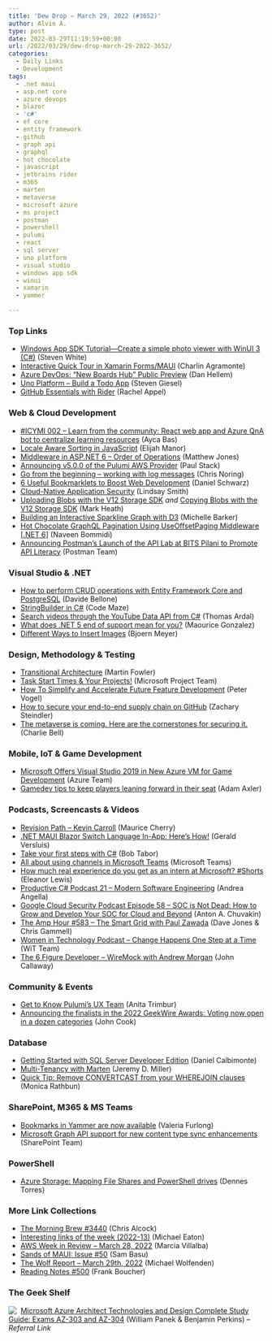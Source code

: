```yaml
---
title: 'Dew Drop – March 29, 2022 (#3652)'
author: Alvin A.
type: post
date: 2022-03-29T11:19:59+00:00
url: /2022/03/29/dew-drop-march-29-2022-3652/
categories:
  - Daily Links
  - Development
tags:
  - .net maui
  - asp.net core
  - azure devops
  - blazor
  - 'c#'
  - ef core
  - entity framework
  - github
  - graph api
  - graphql
  - hot chocolate
  - javascript
  - jetbrains rider
  - m365
  - marten
  - metaverse
  - microsoft azure
  - ms project
  - postman
  - powershell
  - pulumi
  - react
  - sql server
  - uno platform
  - visual studio
  - windows app sdk
  - winui
  - xamarin
  - yammer

---
```

### <a name="top"></a>Top Links

  * <a href="https://docs.microsoft.com/en-us/windows/apps/get-started/simple-photo-viewer-winiu3?WT.mc_id=DOP-MVP-4025064" target="_blank" rel="noopener">Windows App SDK Tutorial—Create a simple photo viewer with WinUI 3 (C#)</a> (Steven White)
  * <a href="https://xamgirl.com/interactive-quick-tour-in-xamarin-forms-maui/" target="_blank" rel="noopener">Interactive Quick Tour in Xamarin Forms/MAUI</a> (Charlin Agramonte)
  * <a href="https://devblogs.microsoft.com/devops/new-boards-hub-public-preview/?WT.mc_id=DOP-MVP-4025064" target="_blank" rel="noopener">Azure DevOps: “New Boards Hub” Public Preview</a> (Dan Hellem)
  * <a href="https://steven-giesel.com/blogPost/2d96d970-ef11-48f4-a102-9339fc362a75" target="_blank" rel="noopener">Uno Platform &#8211; Build a Todo App</a> (Steven Giesel)
  * <a href="https://blog.jetbrains.com/dotnet/2022/03/28/github-essentials-with-rider/" target="_blank" rel="noopener">GitHub Essentials with Rider</a> (Rachel Appel)



### <a name="web"></a>Web & Cloud Development

  * <a href="https://dev.to/azure/icymi-002-learn-from-the-community-react-web-app-and-azure-qna-bot-to-centralize-learning-resources-2f7h" target="_blank" rel="noopener">#ICYMI 002 &#8211; Learn from the community: React web app and Azure QnA bot to centralize learning resources</a> (Ayca Bas)
  * <a href="https://elijahmanor.com/byte/js-locale-sort" target="_blank" rel="noopener">Locale Aware Sorting in JavaScript</a> (Elijah Manor)
  * <a href="https://exceptionnotfound.net/middleware-in-dotnet-6-order-of-operations/" target="_blank" rel="noopener">Middleware in ASP.NET 6 &#8211; Order of Operations</a> (Matthew Jones)
  * <a href="https://www.pulumi.com/blog/announcing-v5.0.0-of-the-pulumi-aws-provider/" target="_blank" rel="noopener">Announcing v5.0.0 of the Pulumi AWS Provider</a> (Paul Stack)
  * <a href="https://dev.to/azure/go-from-the-beginning-working-with-log-messages-10f6" target="_blank" rel="noopener">Go from the beginning &#8211; working with log messages</a> (Chris Noring)
  * <a href="https://css-tricks.com/web-development-bookmarklets/" target="_blank" rel="noopener">6 Useful Bookmarklets to Boost Web Development</a> (Daniel Schwarz)
  * <a href="https://dzone.com/refcardz/cloud-native-application-security-1" target="_blank" rel="noopener">Cloud-Native Application Security</a> (Lindsay Smith)
  * <a href="https://markheath.net/post/upload-blobs-with-v12-sdk" target="_blank" rel="noopener">Uploading Blobs with the V12 Storage SDK</a> _and_ <a href="https://markheath.net/post/copying-blobs-with-v12-sdk" target="_blank" rel="noopener">Copying Blobs with the V12 Storage SDK</a> (Mark Heath)
  * <a href="https://tympanus.net/codrops/2022/03/29/building-an-interactive-sparkline-graph-with-d3/" target="_blank" rel="noopener">Building an Interactive Sparkline Graph with D3</a> (Michelle Barker)
  * <a href="https://www.learmoreseekmore.com/2022/03/dotnet6-hotchocolate-graphql-pagination-using-useoffsetpaging-middleware.html" target="_blank" rel="noopener">Hot Chocolate GraphQL Pagination Using UseOffsetPaging Middleware [.NET 6]</a> (Naveen Bommidi)
  * <a href="https://blog.postman.com/announcing-postman-launch-of-api-lab-bits-pilani/" target="_blank" rel="noopener">Announcing Postman’s Launch of the API Lab at BITS Pilani to Promote API Literacy</a> (Postman Team)



### <a name="dotnet"></a>Visual Studio & .NET

  * <a href="https://www.code4it.dev/blog/postgres-crud-entityframework" target="_blank" rel="noopener">How to perform CRUD operations with Entity Framework Core and PostgreSQL</a> (Davide Bellone)
  * <a href="https://code-maze.com/stringbuilder-csharp/" target="_blank" rel="noopener">StringBuilder in C#</a> (Code Maze)
  * <a href="https://blog.elmah.io/search-videos-through-the-youtube-data-api-from-c/" target="_blank" rel="noopener">Search videos through the YouTube Data API from C#</a> (Thomas Ardal)
  * <a href="https://www.onmsft.com/dev/what-does-net-5-end-of-support-mean-for-you" target="_blank" rel="noopener">What does .NET 5 end of support mean for you?</a> (Maourice Gonzalez)
  * <a href="https://www.textcontrol.com/blog/2022/03/28/different-ways-to-insert-images/" target="_blank" rel="noopener">Different Ways to Insert Images</a> (Bjoern Meyer)



### <a name="design"></a>Design, Methodology & Testing

  * <a href="https://martinfowler.com/articles/patterns-legacy-displacement/transitional-architecture.html" target="_blank" rel="noopener">Transitional Architecture</a> (Martin Fowler)
  * <a href="https://techcommunity.microsoft.com/t5/project-blog/task-start-times-amp-your-projects/ba-p/3269665?WT.mc_id=DOP-MVP-4025064" target="_blank" rel="noopener">Task Start Times & Your Projects!</a> (Microsoft Project Team)
  * <a href="https://www.telerik.com/blogs/how-to-simplify-accelerate-future-feature-development" target="_blank" rel="noopener">How To Simplify and Accelerate Future Feature Development</a> (Peter Vogel)
  * <a href="https://github.blog/2022-03-28-how-to-secure-your-end-to-end-supply-chain-on-github/" target="_blank" rel="noopener">How to secure your end-to-end supply chain on GitHub</a> (Zachary Steindler)
  * <a href="https://blogs.microsoft.com/blog/2022/03/28/the-metaverse-is-coming-here-are-the-cornerstones-for-securing-it/" target="_blank" rel="noopener">The metaverse is coming. Here are the cornerstones for securing it.</a> (Charlie Bell)



### <a name="mobile"></a>Mobile, IoT & Game Development

  * <a href="https://visualstudiomagazine.com/articles/2022/03/28/game-vm.aspx" target="_blank" rel="noopener">Microsoft Offers Visual Studio 2019 in New Azure VM for Game Development</a> (Azure Team)
  * <a href="https://blog.unity.com/games/gamedev-tips-to-keep-players-leaning-forward-in-their-seat" target="_blank" rel="noopener">Gamedev tips to keep players leaning forward in their seat</a> (Adam Axler)



### <a name="podcasts"></a>Podcasts, Screencasts & Videos

  * <a href="https://revisionpath.com/kevin-carroll" target="_blank" rel="noopener">Revision Path &#8211; Kevin Carroll</a> (Maurice Cherry)
  * <a href="https://www.youtube.com/watch?v=_ZFXk3vbxwQ" target="_blank" rel="noopener">.NET MAUI Blazor Switch Language In-App: Here&#8217;s How!</a> (Gerald Versluis)
  * <a href="http://www.youtube.com/watch?v=g-6vhI5Ga8c" target="_blank" rel="noopener">Take your first steps with C#</a> (Bob Tabor)
  * <a href="http://www.youtube.com/watch?v=m3i18aunzQU" target="_blank" rel="noopener">All about using channels in Microsoft Teams</a> (Microsoft Teams)
  * <a href="http://www.youtube.com/watch?v=ssV5vqhug2c" target="_blank" rel="noopener">How much real experience do you get as an intern at Microsoft? #Shorts</a> (Eleanor Lewis)
  * <a href="https://anchor.fm/productivecsharp/episodes/21--Modern-Software-Engineering-e1gd3sn" target="_blank" rel="noopener">Productive C# Podcast 21 &#8211; Modern Software Engineering</a> (Andrea Angella)
  * <a href="https://cloudsecuritypodcast.libsyn.com/ep58-soc-is-not-dead-how-to-grow-and-develop-your-soc-for-cloud-and-beyond" target="_blank" rel="noopener">Google Cloud Security Podcast Episode 58 &#8211; SOC is Not Dead: How to Grow and Develop Your SOC for Cloud and Beyond</a> (Anton A. Chuvakin)
  * <a href="https://theamphour.com/583-the-smart-grid-with-paul-zawada/?utm_source=rss&utm_medium=rss&utm_campaign=583-the-smart-grid-with-paul-zawada" target="_blank" rel="noopener">The Amp Hour #583 – The Smart Grid with Paul Zawada</a> (Dave Jones & Chris Gammell)
  * <a href="https://anchor.fm/witdc/episodes/Change-Happens-One-Step-at-a-Time-e1gcpv1" target="_blank" rel="noopener">Women in Technology Podcast &#8211; Change Happens One Step at a Time</a> (WiT Team)
  * <a href="https://6figuredev.com/podcast/wiremock-with-andrew-morgan/" target="_blank" rel="noopener">The 6 Figure Developer &#8211; WireMock with Andrew Morgan</a> (John Callaway)



### <a name="events"></a>Community & Events

  * <a href="https://www.pulumi.com/blog/get-to-know-pulumis-ux-team/" target="_blank" rel="noopener">Get to Know Pulumi&#8217;s UX Team</a> (Anita Trimbur)
  * <a href="https://www.geekwire.com/2022/announcing-the-finalists-in-the-2022-geekwire-awards-voting-now-open-in-a-dozen-categories/" target="_blank" rel="noopener">Announcing the finalists in the 2022 GeekWire Awards: Voting now open in a dozen categories</a> (John Cook)



### <a name="sql"></a>Database

  * <a href="https://www.mssqltips.com/sqlservertip/7201/sql-server-developer-edition-download-install-get-started/" target="_blank" rel="noopener">Getting Started with SQL Server Developer Edition</a> (Daniel Calbimonte)
  * <a href="https://jeremydmiller.com/2022/03/28/multi-tenancy-with-marten-2/" target="_blank" rel="noopener">Multi-Tenancy with Marten</a> (Jeremy D. Miller)
  * <a href="https://www.sqlservercentral.com/blogs/quick-tip-remove-convertcast-from-your-wherejoin-clauses" target="_blank" rel="noopener">Quick Tip: Remove CONVERTCAST from your WHEREJOIN clauses</a> (Monica Rathbun)



### <a name="sp"></a>SharePoint, M365 & MS Teams

  * <a href="https://techcommunity.microsoft.com/t5/yammer-blog/bookmarks-in-yammer-are-now-available/ba-p/3265178?WT.mc_id=DOP-MVP-4025064" target="_blank" rel="noopener">Bookmarks in Yammer are now available</a> (Valeria Furlong)
  * <a href="https://devblogs.microsoft.com/microsoft365dev/microsoft-graph-api-support-for-new-content-type-sync-enhancements/?WT.mc_id=DOP-MVP-4025064" target="_blank" rel="noopener">Microsoft Graph API support for new content type sync enhancements</a> (SharePoint Team)



### <a name="ps"></a>PowerShell

  * <a href="https://www.red-gate.com/simple-talk/blogs/azure-storage-mapping-file-shares-and-powershell-drives/" target="_blank" rel="noopener">Azure Storage: Mapping File Shares and PowerShell drives</a> (Dennes Torres)



### <a name="links"></a>More Link Collections

  * <a href="https://blog.cwa.me.uk/2022/03/29/the-morning-brew-3440/" target="_blank" rel="noopener">The Morning Brew #3440</a> (Chris Alcock)
  * <a href="https://samestuffdifferentday.com/2022/03/28/interesting-links-of-the-week-2022-13/" target="_blank" rel="noopener">Interesting links of the week (2022-13)</a> (Michael Eaton)
  * <a href="https://aws.amazon.com/blogs/aws/aws-week-in-review-march-28-2022/" target="_blank" rel="noopener">AWS Week in Review – March 28, 2022</a> (Marcia Villalba)
  * <a href="https://www.telerik.com/blogs/sands-maui-issue-50" target="_blank" rel="noopener">Sands of MAUI: Issue #50</a> (Sam Basu)
  * <a href="https://michael-wolfenden.github.io/2022/03/29/march-29th-2022/" target="_blank" rel="noopener">The Wolf Report &#8211; March 29th, 2022</a> (Michael Wolfenden)
  * <a href="https://www.frankysnotes.com/2022/03/reading-notes-500.html" target="_blank" rel="noopener">Reading Notes #500</a> (Frank Boucher)



### <a name="shelf"></a>The Geek Shelf

<a href="https://www.amazon.com/dp/1119559537/?tag=amavin-20" target="_blank" rel="noopener"><img decoding="async" align="left" style="margin: 0px 4px 0px 0px; border: 0px currentcolor; border-image: none; float: left; display: inline; background-image: none;" src="https://m.media-amazon.com/images/I/51Wi3MPIvJL._SS135_.jpg" border="0" /></a>&nbsp;<a href="https://www.amazon.com/dp/1119559537/?tag=amavin-20" target="_blank" rel="noopener">Microsoft Azure Architect Technologies and Design Complete Study Guide: Exams AZ-303 and AZ-304</a> (William Panek & Benjamin Perkins) _&#8211; Referral Link_
